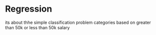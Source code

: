 # Regression
its about thhe simple classification problem
categories based on greater than 50k or less than 50k salary
